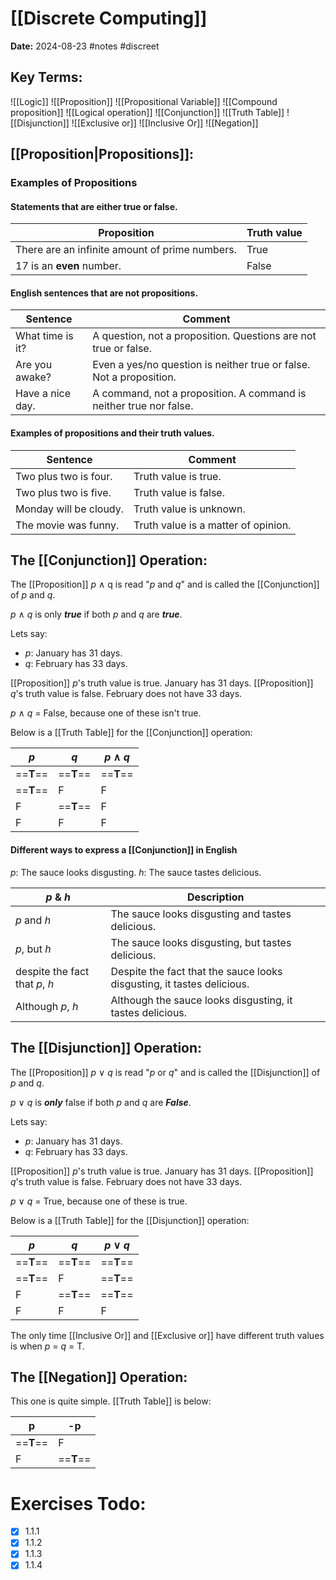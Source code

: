 # [[Discrete Computing]]
**Date:** 2024-08-23
#notes #discreet

## Key Terms:

 ![[Logic]]
 ![[Proposition]]
 ![[Propositional Variable]]
 ![[Compound proposition]]
 ![[Logical operation]]
 ![[Conjunction]]
 ![[Truth Table]]
 ![[Disjunction]]
 ![[Exclusive or]]
 ![[Inclusive Or]]
 ![[Negation]]
 
 
## [[Proposition|Propositions]]:

### Examples of Propositions
#### Statements that are either true or false.

| Proposition                                    | Truth value |
| ---------------------------------------------- | ----------- |
| There are an infinite amount of prime numbers. | True        |
| 17 is an **even** number.                      | False       |
#### English sentences that are not propositions.

| Sentence         | Comment                                                             |
| ---------------- | ------------------------------------------------------------------- |
| What time is it? | A question, not a proposition. Questions are not true or false.     |
| Are you awake?   | Even a yes/no question is neither true or false. Not a proposition. |
| Have a nice day. | A command, not a proposition. A command is neither true nor false.  |
#### Examples of propositions and their truth values.

| Sentence               | Comment                             |
| ---------------------- | ----------------------------------- |
| Two plus two is four.  | Truth value is true.                |
| Two plus two is five.  | Truth value is false.               |
| Monday will be cloudy. | Truth value is unknown.             |
| The movie was funny.   | Truth value is a matter of opinion. |

## The [[Conjunction]] Operation:

The [[Proposition]] *p* ∧ q  is read "*p* and *q*" and is called the [[Conjunction]] of *p* and *q*.

*p* ∧ *q* is only ***true*** if both *p* and *q* are ***true***. 

Lets say: 
- *p*: January has 31 days.
- *q*: February has 33 days.

[[Proposition]] *p*'s truth value is true. January has 31 days. 
[[Proposition]] *q*'s truth value is false. February does not have 33 days. 

*p* ∧ *q* = False, because one of these isn't true. 

Below is a [[Truth Table]] for the [[Conjunction]] operation: 

| *p*       | *q*       | *p* ∧ *q* |
| --------- | --------- | --------- |
| ==**T**== | ==**T**== | ==**T**== |
| ==**T**== | F         | F         |
| F         | ==**T**== | F         |
| F         | F         | F         |
#### Different ways to express a [[Conjunction]] in English

*p*: The sauce looks disgusting.
*h*: The sauce tastes delicious. 

| *p* & *h*                      | Description                                                            |
| ------------------------------ | ---------------------------------------------------------------------- |
| *p* and *h*                    | The sauce looks disgusting and tastes delicious.                       |
| *p*, but *h*                   | The sauce looks disgusting, but tastes delicious.                      |
| despite the fact that *p*, *h* | Despite the fact that the sauce looks disgusting, it tastes delicious. |
| Although *p*, *h*              | Although the sauce looks disgusting, it tastes delicious.              |

## The [[Disjunction]] Operation:

The [[Proposition]] *p* ∨ *q*  is read "*p* or *q*" and is called the [[Disjunction]] of *p* and *q*.

*p* ∨ *q* is ***only*** false if both *p* and *q* are ***False***. 

Lets say: 
- *p*: January has 31 days.
- *q*: February has 33 days.

[[Proposition]] *p*'s truth value is true. January has 31 days. 
[[Proposition]] *q*'s truth value is false. February does not have 33 days. 

*p* ∨ *q*  = True, because one of these is true. 

Below is a [[Truth Table]] for the [[Disjunction]] operation: 

| *p*       | *q*       | *p* ∨ *q* |
| --------- | --------- | --------- |
| ==**T**== | ==**T**== | ==**T**== |
| ==**T**== | F         | ==**T**== |
| F         | ==**T**== | ==**T**== |
| F         | F         | F         |
The only time [[Inclusive Or]] and [[Exclusive or]] have different truth values is when *p* = *q* = T. 

## The [[Negation]] Operation:

This one is quite simple. [[Truth Table]] is below: 

| p         | -p        |
| --------- | --------- |
| ==**T**== | F         |
| F         | ==**T**== |




# Exercises Todo: 

- [x] 1.1.1
- [x] 1.1.2
- [x] 1.1.3
- [x] 1.1.4